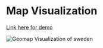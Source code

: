 # Map Visualization
<a href="https://483bca3012c61392ca086e7377bfedd1d28040ea.googledrive.com/host/0B0XBTG9h5S15Q1pibDhWNmFjQ1E/basic_animation.html">Link here for demo</a><br />

![Geomap Visualization of sweden](https://github.com/srikar0896/d3js/blob/master/Screenshot%20(82).png?raw=true)
<br />
